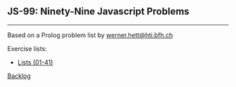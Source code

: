 ## JS-99: Ninety-Nine Javascript Problems
---
Based on a Prolog problem list by werner.hett@hti.bfh.ch

Exercise lists:
- [Lists (01-41)](/src/lists.md)

 [Backlog](/src/backlog.md)